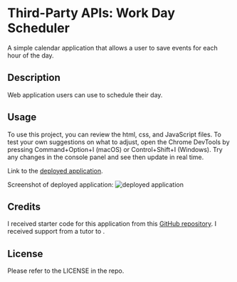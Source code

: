 # Third-Party APIs: Work Day Scheduler
A simple calendar application that allows a user to save events for each hour of the day. 

## Description

Web application users can use to schedule their day. 

## Usage

To use this project, you can review the html, css, and JavaScript files. To test your own suggestions on what to adjust, open the Chrome DevTools by pressing Command+Option+I (macOS) or Control+Shift+I (Windows). Try any changes in the console panel and see then update in real time. 

Link to the [deployed application](). 

Screenshot of deployed application:
![deployed application]()

## Credits

I received starter code for this application from this [GitHub repository](https://github.com/coding-boot-camp/crispy-octo-meme.git). I received support from a tutor to .  

## License

Please refer to the LICENSE in the repo.